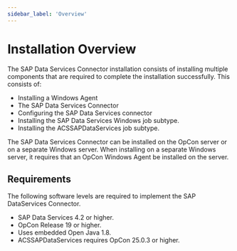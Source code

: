 ```yaml
---
sidebar_label: 'Overview'
---
```


# Installation Overview

The SAP Data Services Connector installation consists of installing multiple components that are required to complete the installation successfully. This consists of:

* Installing a Windows Agent
* The SAP Data Services Connector
* Configuring the SAP Data Services connector 
* Installing the SAP Data Services Windows job subtype.
* Installing the ACSSAPDataServices job subtype.

The SAP Data Services Connector can be installed on the OpCon server or on a separate Windows server. When installing on a separate Windows server, it requires that an OpCon Windows Agent be installed on the server.

## Requirements

The following software levels are required to implement the SAP DataServices Connector.
* SAP Data Services 4.2 or higher.
* OpCon Release 19 or higher.
* Uses embedded Open Java 1.8.
* ACSSAPDataServices requires OpCon 25.0.3 or higher.

